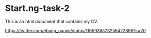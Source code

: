 # Start.ng-task-2
This is an html document that contains my CV.

https://twitter.com/ebong_naomi/status/1165936373259472896?s=20
